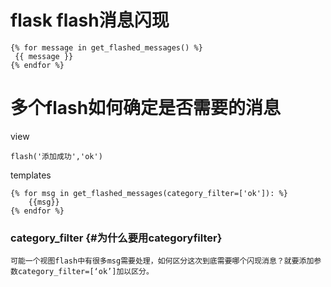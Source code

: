 # flask flash消息闪现



```
{% for message in get_flashed_messages() %} 
 {{ message }} 
{% endfor %}

```

# 多个flash如何确定是否需要的消息

view

```
flash('添加成功','ok')
```

templates

```
{% for msg in get_flashed_messages(category_filter=['ok']): %}
    {{msg}}
{% endfor %}    
```

### category\_filter {#为什么要用categoryfilter}

```
可能一个视图flash中有很多msg需要处理，如何区分这次到底需要哪个闪现消息？就要添加参数category_filter=[‘ok’]加以区分。
```



